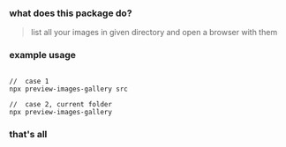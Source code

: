 ### what does this package do?
> list all your images in given directory and open a browser with them



### example usage
```

//  case 1
npx preview-images-gallery src

//  case 2, current folder
npx preview-images-gallery 
```


### that's all
